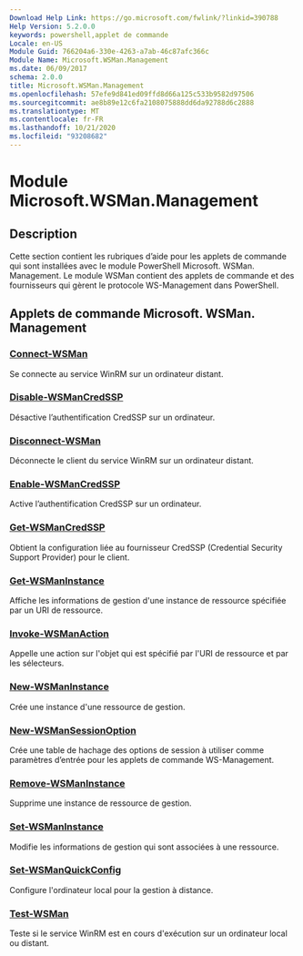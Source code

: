 ```yaml
---
Download Help Link: https://go.microsoft.com/fwlink/?linkid=390788
Help Version: 5.2.0.0
keywords: powershell,applet de commande
Locale: en-US
Module Guid: 766204a6-330e-4263-a7ab-46c87afc366c
Module Name: Microsoft.WSMan.Management
ms.date: 06/09/2017
schema: 2.0.0
title: Microsoft.WSMan.Management
ms.openlocfilehash: 57efe9d841ed09ffd8d66a125c533b9582d97506
ms.sourcegitcommit: ae8b89e12c6fa2108075888dd6da92788d6c2888
ms.translationtype: MT
ms.contentlocale: fr-FR
ms.lasthandoff: 10/21/2020
ms.locfileid: "93208682"
---
```

# Module Microsoft.WSMan.Management

## Description

Cette section contient les rubriques d’aide pour les applets de commande qui sont installées avec le module PowerShell Microsoft. WSMan. Management. Le module WSMan contient des applets de commande et des fournisseurs qui gèrent le protocole WS-Management dans PowerShell.

## Applets de commande Microsoft. WSMan. Management

### [Connect-WSMan](Connect-WSMan.md)
Se connecte au service WinRM sur un ordinateur distant.

### [Disable-WSManCredSSP](Disable-WSManCredSSP.md)
Désactive l’authentification CredSSP sur un ordinateur.

### [Disconnect-WSMan](Disconnect-WSMan.md)
Déconnecte le client du service WinRM sur un ordinateur distant.

### [Enable-WSManCredSSP](Enable-WSManCredSSP.md)
Active l’authentification CredSSP sur un ordinateur.

### [Get-WSManCredSSP](Get-WSManCredSSP.md)
Obtient la configuration liée au fournisseur CredSSP (Credential Security Support Provider) pour le client.

### [Get-WSManInstance](Get-WSManInstance.md)
Affiche les informations de gestion d'une instance de ressource spécifiée par un URI de ressource.

### [Invoke-WSManAction](Invoke-WSManAction.md)
Appelle une action sur l'objet qui est spécifié par l'URI de ressource et par les sélecteurs.

### [New-WSManInstance](New-WSManInstance.md)
Crée une instance d'une ressource de gestion.

### [New-WSManSessionOption](New-WSManSessionOption.md)
Crée une table de hachage des options de session à utiliser comme paramètres d’entrée pour les applets de commande WS-Management.

### [Remove-WSManInstance](Remove-WSManInstance.md)
Supprime une instance de ressource de gestion.

### [Set-WSManInstance](Set-WSManInstance.md)
Modifie les informations de gestion qui sont associées à une ressource.

### [Set-WSManQuickConfig](Set-WSManQuickConfig.md)
Configure l'ordinateur local pour la gestion à distance.

### [Test-WSMan](Test-WSMan.md)
Teste si le service WinRM est en cours d'exécution sur un ordinateur local ou distant.
